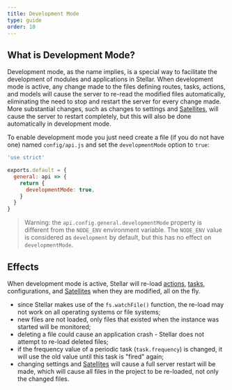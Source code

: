 ```yaml
---
title: Development Mode
type: guide
order: 10
---
```


## What is Development Mode?

Development mode, as the name implies, is a special way to facilitate the development of modules and applications in Stellar. When development mode is active, any change made to the files defining routes, tasks, actions, and models will cause the server to re-read the modified files automatically, eliminating the need to stop and restart the server for every change made. More substantial changes, such as changes to settings and [Satellites](satellites.html), will cause the server to restart completely, but this will also be done automatically in development mode.

To enable development mode you just need create a file (if you do not have one) named `config/api.js` and set the `developmentMode` option to `true`:

```js
'use strict'

exports.default = {
  general: api => {
    return {
      developmentMode: true,
    }
  }
}
```

> Warning: the `api.config.general.developmentMode` property is different from the `NODE_ENV` environment variable. The `NODE_ENV` value is considered as `development` by default, but this has no effect on `developmentMode`.

## Effects

When development mode is active, Stellar will re-load [actions](./actions.html), [tasks](./tasks.html), configurations, and [Satellites](satellites.html) when they are modified, all on the fly.

- since Stellar makes use of the `fs.watchFile()` function, the re-load may not work on all operating systems or file systems;
- new files are not loaded, only files that existed when the instance was started will be monitored;
- deleting a file could cause an application crash - Stellar does not attempt to re-load deleted files;
- if the frequency value of a periodic task (`task.frequency`) is changed, it will use the old value until this task is "fired" again;
- changing settings and [Satellites](satellites.html) will cause a full server restart will be made, which will cause all files in the project to be re-loaded, not only the changed files.
